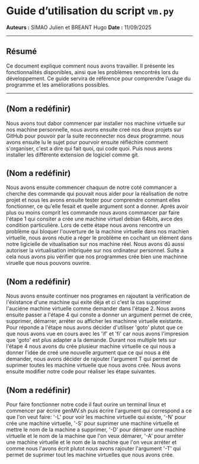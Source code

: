 # Guide d’utilisation du script `vm.py`

**Auteurs :** SIMAO Julien et BREANT Hugo
**Date :** 11/09/2025

---

## Résumé
Ce document explique comment nous avons travailler. 
Il présente les fonctionnalités disponibles, ainsi que les problèmes rencontrés lors du développement. 
Ce guide servira de référence pour comprendre l’usage du programme et les améliorations possibles. 

---

## (Nom a redéfinir)

Nous avons tout dabor commencer par installer nos machine virtuelle sur nos machine personnelle, nous avons ensuite creé nos deux projets sur GitHub pour pouvoir par la suite reconnecter nos deux programme.
nous avons ensuite lu le sujet pour pourvoir ensuite réfléchire comment s'organiser, c'est a dire qui fait quoi, qui code quoi.
Puis nous avons installer les différente extension de logiciel comme git.


## (Nom a redéfinir)

Nous avons ensuite commencer chaquun de notre coté commancer a cherche des commande qui pouvait nous aider pour la réalisation de notre projet et nous les avons ensuite tester pour comprendre commant elles fonctionner, ce qu'elle fesait  et quelle argument sont a donner.
Aprés avoir plus ou moins comprit les commande nous avons commancer par faire l'étape 1 qui consiter a crée une machine virtuel debian 64bits, avce des condition particulière.
Lors de cette étape nous avons rencontre un problème qui bloquer l'ouverture de la machine virtuelle dans nos machien virtuelle, nous avons réutie a réger le problème en cochant un élément dans notre ligicielle de vitualisation sur nos machine réel. Nous avons dû aussi autoriser la virtualisation imbriquée sur nos ordinateur personnel. Suite a cela nous avons piu vérifier que nos programmes crée bien une machinne viruelle que nous pouvons ouvrire.


## (Nom a redéfinir)

Nous avons ensuite continuer nos programes en rajoutant la vérification de l'éxistance d'une machine qui exite déja et ci c'est la cas supprimer l'auciéne machine virtuelle comme demander dans l'étape 2.
Nous avons ensuite passer a l'étape 4 qui conste a donner un argument permet de crée, supprimer, démarrer, arréter ou afficher les machinne virtuelle existante.
Pour réponde a l'étape nous avons décider d'utiliser 'goto' plutot que ce que nous avons vue en cours avec les 'if' et 'fi' car nous avons l'impresion que 'goto' est plus adapter a la demande.
Durant nos multiple tets sur l'étape 4 nous avons du crée plusieur machine virtuelle ce qui nous a donner l'idée de creé une nouvelle argument que ce qui nous a été demander, nous avons décider de rajouter l'argument T qui permet de suprimer toutes les machine virtuelle que nous avons crée. Nous avons ensuite modifier notre code pour réaliser les étape suivantes.

## (Nom a redéfinir)

Pour faire fonctionner notre code il faut ourire un terminal linux et commencer par écrire genMV.sh puis écrire l'argument qui correspond a ce que l'on veut faire: '-L' pour voir les machine virtuelle qui existe, '-N' pour crée une machine virtuelle, '-S' pour suprimer une machine virtuelle et mettre le nom de la machine a supprimer, '-D' pour démarer une machine virtuelle et le nom de la machine que l'on veux démarer, '-A' pour arréter une machine virtuelle et le nom de la machine que l'on veux arréter et comme nous l'avons écrit plutot nous avons rajouter l'argument '-T' qui permet de suprimer tout les machine virtuelles que nous avons crée.
